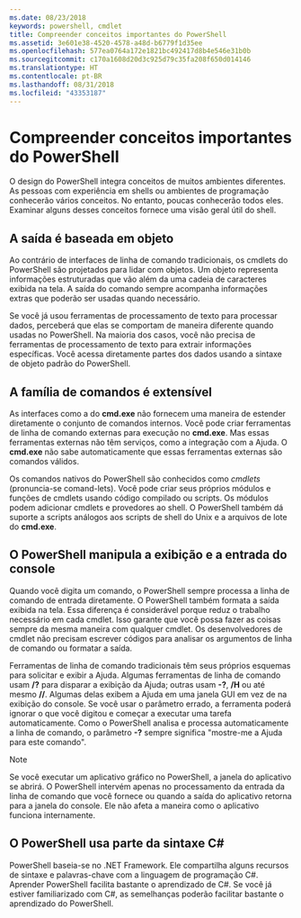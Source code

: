 ```yaml
---
ms.date: 08/23/2018
keywords: powershell, cmdlet
title: Compreender conceitos importantes do PowerShell
ms.assetid: 3e601e38-4520-4578-a48d-b6779f1d35ee
ms.openlocfilehash: 577ea0764a172e1821bc492417d8b4e546e31b0b
ms.sourcegitcommit: c170a1608d20d3c925d79c35fa208f650d014146
ms.translationtype: HT
ms.contentlocale: pt-BR
ms.lasthandoff: 08/31/2018
ms.locfileid: "43353187"
---
```

# <a name="understanding-important-powershell-concepts"></a>Compreender conceitos importantes do PowerShell

O design do PowerShell integra conceitos de muitos ambientes diferentes. As pessoas com experiência em shells ou ambientes de programação conhecerão vários conceitos. No entanto, poucas conhecerão todos eles. Examinar alguns desses conceitos fornece uma visão geral útil do shell.

## <a name="output-is-object-based"></a>A saída é baseada em objeto

Ao contrário de interfaces de linha de comando tradicionais, os cmdlets do PowerShell são projetados para lidar com objetos.
Um objeto representa informações estruturadas que vão além da uma cadeia de caracteres exibida na tela. A saída do comando sempre acompanha informações extras que poderão ser usadas quando necessário.

Se você já usou ferramentas de processamento de texto para processar dados, perceberá que elas se comportam de maneira diferente quando usadas no PowerShell. Na maioria dos casos, você não precisa de ferramentas de processamento de texto para extrair informações específicas. Você acessa diretamente partes dos dados usando a sintaxe de objeto padrão do PowerShell.

## <a name="the-command-family-is-extensible"></a>A família de comandos é extensível

As interfaces como a do **cmd.exe** não fornecem uma maneira de estender diretamente o conjunto de comandos internos. Você pode criar ferramentas de linha de comando externas para execução no **cmd.exe**. Mas essas ferramentas externas não têm serviços, como a integração com a Ajuda. O **cmd.exe** não sabe automaticamente que essas ferramentas externas são comandos válidos.

Os comandos nativos do PowerShell são conhecidos como *cmdlets* (pronuncia-se comand-lets). Você pode criar seus próprios módulos e funções de cmdlets usando código compilado ou scripts. Os módulos podem adicionar cmdlets e provedores ao shell. O PowerShell também dá suporte a scripts análogos aos scripts de shell do Unix e a arquivos de lote do **cmd.exe**.

## <a name="powershell-handles-console-input-and-display"></a>O PowerShell manipula a exibição e a entrada do console

Quando você digita um comando, o PowerShell sempre processa a linha de comando de entrada diretamente. O PowerShell também formata a saída exibida na tela. Essa diferença é considerável porque reduz o trabalho necessário em cada cmdlet. Isso garante que você possa fazer as coisas sempre da mesma maneira com qualquer cmdlet. Os desenvolvedores de cmdlet não precisam escrever códigos para analisar os argumentos de linha de comando ou formatar a saída.

Ferramentas de linha de comando tradicionais têm seus próprios esquemas para solicitar e exibir a Ajuda. Algumas ferramentas de linha de comando usam **/?** para disparar a exibição da Ajuda; outras usam **-?**, **/H** ou até mesmo **//**. Algumas delas exibem a Ajuda em uma janela GUI em vez de na exibição do console. Se você usar o parâmetro errado, a ferramenta poderá ignorar o que você digitou e começar a executar uma tarefa automaticamente.
Como o PowerShell analisa e processa automaticamente a linha de comando, o parâmetro **-?** sempre significa "mostre-me a Ajuda para este comando".

> [!NOTE]
> Se você executar um aplicativo gráfico no PowerShell, a janela do aplicativo se abrirá.
> O PowerShell intervém apenas no processamento da entrada da linha de comando que você fornece ou quando a saída do aplicativo retorna para a janela do console. Ele não afeta a maneira como o aplicativo funciona internamente.

## <a name="powershell-uses-some-c-syntax"></a>O PowerShell usa parte da sintaxe C#

PowerShell baseia-se no .NET Framework. Ele compartilha alguns recursos de sintaxe e palavras-chave com a linguagem de programação C#. Aprender PowerShell facilita bastante o aprendizado de C#. Se você já estiver familiarizado com C#, as semelhanças poderão facilitar bastante o aprendizado do PowerShell.